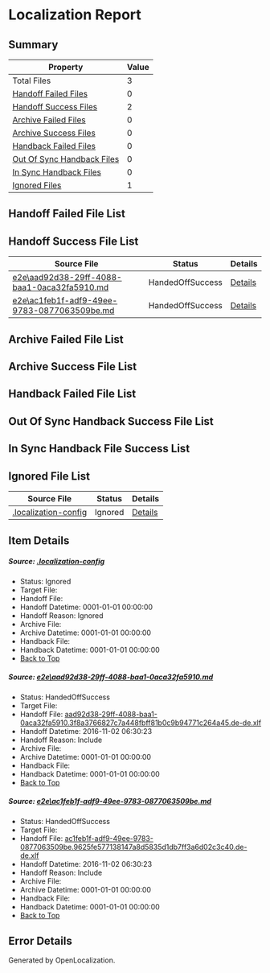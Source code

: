 # <a name='report-top'></a> Localization Report

## Summary
 Property | Value 
 -------- | ----- 
 Total Files | 3
[ Handoff Failed Files ](#handoff-failed-list)| 0
[ Handoff Success Files ](#handoff-success-list)| 2
[ Archive Failed Files ](#archive-failed-list)| 0
[ Archive Success Files ](#archive-success-list)| 0
[ Handback Failed Files ](#handback-failed-list)| 0
[ Out Of Sync Handback Files ](#outofsync-handback-success-list)| 0
[ In Sync Handback Files ](#insync-handback-success-list)| 0
[ Ignored Files ](#ignored-list)| 1

## <a name='handoff-failed-list'></a> Handoff Failed File List

## <a name='handoff-success-list'></a> Handoff Success File List
 Source File | Status | Details 
 ----------- | ------ | ------- 
 [e2e\aad92d38-29ff-4088-baa1-0aca32fa5910.md](https://github.com/OpenLocalizationTestOrg/ol-test0/blob/0633230abfc7d466307e736d243651e903b6b318/e2e/aad92d38-29ff-4088-baa1-0aca32fa5910.md) | HandedOffSuccess | [Details](#177067e3587a1ef0bd26d1186ef3d60c297ba2bf1)
 [e2e\ac1feb1f-adf9-49ee-9783-0877063509be.md](https://github.com/OpenLocalizationTestOrg/ol-test0/blob/0633230abfc7d466307e736d243651e903b6b318/e2e/ac1feb1f-adf9-49ee-9783-0877063509be.md) | HandedOffSuccess | [Details](#bcda7ac9a4ec6925d19b83fc4cce272b8cf45d1d2)

## <a name='archive-failed-list'></a> Archive Failed File List

## <a name='archive-success-list'></a> Archive Success File List

## <a name='handback-failed-list'></a> Handback Failed File List

## <a name='outofsync-handback-success-list'></a> Out Of Sync Handback Success File List

## <a name='insync-handback-success-list'></a> In Sync Handback File Success List

## <a name='ignored-list'></a> Ignored File List
 Source File | Status | Details 
 ----------- | ------ | ------- 
 [.localization-config](https://github.com/OpenLocalizationTestOrg/ol-test0/blob/0633230abfc7d466307e736d243651e903b6b318/.localization-config) | Ignored | [Details](#c268a05ecaa7ec85942ed632c29928ee5bd6da8d0)

## Item Details
##### <a name='c268a05ecaa7ec85942ed632c29928ee5bd6da8d0'></a> Source: [.localization-config](https://github.com/OpenLocalizationTestOrg/ol-test0/blob/0633230abfc7d466307e736d243651e903b6b318/.localization-config)
* Status: Ignored
* Target File: 
* Handoff File: 
* Handoff Datetime: 0001-01-01 00:00:00
* Handoff Reason: Ignored
* Archive File: 
* Archive Datetime: 0001-01-01 00:00:00
* Handback File: 
* Handback Datetime: 0001-01-01 00:00:00
* [Back to Top](#report-top)

##### <a name='177067e3587a1ef0bd26d1186ef3d60c297ba2bf1'></a> Source: [e2e\aad92d38-29ff-4088-baa1-0aca32fa5910.md](https://github.com/OpenLocalizationTestOrg/ol-test0/blob/0633230abfc7d466307e736d243651e903b6b318/e2e/aad92d38-29ff-4088-baa1-0aca32fa5910.md)
* Status: HandedOffSuccess
* Target File: 
* Handoff File: [aad92d38-29ff-4088-baa1-0aca32fa5910.3f8a3766827c7a448fbff81b0c9b94771c264a45.de-de.xlf](https://github.com/OpenLocalizationTestOrg/ol-test0-handoff/blob/5effddef1bd5520326240fe1694117dd81a05361/ol-handoff/OpenLocalizationTestOrg/ol-test0-dede/yufeih/ht/aad92d38-29ff-4088-baa1-0aca32fa5910.3f8a3766827c7a448fbff81b0c9b94771c264a45.de-de.xlf)
* Handoff Datetime: 2016-11-02 06:30:23
* Handoff Reason: Include
* Archive File: 
* Archive Datetime: 0001-01-01 00:00:00
* Handback File: 
* Handback Datetime: 0001-01-01 00:00:00
* [Back to Top](#report-top)

##### <a name='bcda7ac9a4ec6925d19b83fc4cce272b8cf45d1d2'></a> Source: [e2e\ac1feb1f-adf9-49ee-9783-0877063509be.md](https://github.com/OpenLocalizationTestOrg/ol-test0/blob/0633230abfc7d466307e736d243651e903b6b318/e2e/ac1feb1f-adf9-49ee-9783-0877063509be.md)
* Status: HandedOffSuccess
* Target File: 
* Handoff File: [ac1feb1f-adf9-49ee-9783-0877063509be.9625fe577138147a8d5835d1db7ff3a6d02c3c40.de-de.xlf](https://github.com/OpenLocalizationTestOrg/ol-test0-handoff/blob/5effddef1bd5520326240fe1694117dd81a05361/ol-handoff/OpenLocalizationTestOrg/ol-test0-dede/yufeih/ht/ac1feb1f-adf9-49ee-9783-0877063509be.9625fe577138147a8d5835d1db7ff3a6d02c3c40.de-de.xlf)
* Handoff Datetime: 2016-11-02 06:30:23
* Handoff Reason: Include
* Archive File: 
* Archive Datetime: 0001-01-01 00:00:00
* Handback File: 
* Handback Datetime: 0001-01-01 00:00:00
* [Back to Top](#report-top)


## Error Details

Generated by OpenLocalization.
